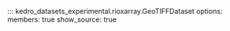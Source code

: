 ::: kedro_datasets_experimental.rioxarray.GeoTIFFDataset
    options:
        members: true
        show_source: true
